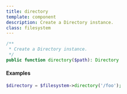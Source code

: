 ```yaml
---
title: directory
template: component
description: Create a Directory instance.
class: filesystem
---
```


```php
/**
 * Create a Directory instance.
 */
public function directory($path): Directory
```

#### Examples

```php
$directory = $filesystem->directory('/foo');
```
